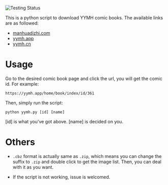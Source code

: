 ![Testing Status](https://github.com/gaspardruan/YYMH/actions/workflows/python-app.yml/badge.svg)

This is a python script to download YYMH comic books. The available links are as followed:
- [manhuadizhi.com](https://manhuadizhi.com)
- [yymh.app](https://yymh.app)
- [yymh.cn](https://yymh.cn)

# Usage

Go to the desired comic book page and click the url, you will get the comic id. For example:
```
https://yymh.app/home/book/index/id/361
```
Then, simply run the script:
```
python yymh.py [id] [name]
```
[id] is what you've got above. [name] is decided on you.

# Others

- `.cbz` format is actually same as `.zip`, which means you can change the suffix to `.zip` and double click to get
the image list. Then, you can deal with it as you want.

- If the script is not working, issue is welcomed.